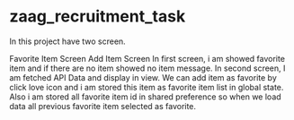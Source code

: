 # zaag_recruitment_task

In this project have two screen.

Favorite Item Screen
Add Item Screen
In first screen, i am showed favorite item and if there are no item showed no item message. In second screen, I am fetched API Data and display in view. We can add item as favorite by click love icon and i am stored this item as favorite item list in global state. Also i am stored all favorite item id in shared preference so when we load data all previous favorite item selected as favorite.
